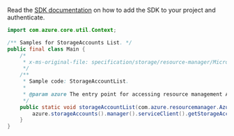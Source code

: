 Read the [SDK documentation](https://github.com/Azure/azure-sdk-for-java/blob/azure-resourcemanager_2.10.0/sdk/resourcemanager/azure-resourcemanager/README.md) on how to add the SDK to your project and authenticate.

```java
import com.azure.core.util.Context;

/** Samples for StorageAccounts List. */
public final class Main {
    /*
     * x-ms-original-file: specification/storage/resource-manager/Microsoft.Storage/stable/2021-04-01/examples/StorageAccountList.json
     */
    /**
     * Sample code: StorageAccountList.
     *
     * @param azure The entry point for accessing resource management APIs in Azure.
     */
    public static void storageAccountList(com.azure.resourcemanager.AzureResourceManager azure) {
        azure.storageAccounts().manager().serviceClient().getStorageAccounts().list(Context.NONE);
    }
}
```
